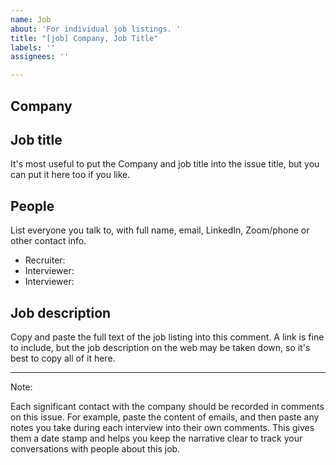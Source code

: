 ```yaml
---
name: Job
about: 'For individual job listings. '
title: "[job] Company, Job Title"
labels: ''
assignees: ''

---
```


## Company

## Job title
It's most useful to put the Company and job title into the issue title, but you can put it here too if you like.

## People
List everyone you talk to, with full name, email, LinkedIn, Zoom/phone or other contact info.

* Recruiter:
* Interviewer:
* Interviewer:


## Job description
Copy and paste the full text of the job listing into this comment.
A link is fine to include, but the job description on the web may be taken down, so it's best to copy all of it here.

---

Note: 

Each significant contact with the company should be recorded in comments on this issue. For example, paste the content of emails, and then paste any notes you take during each interview into their own comments. This gives them a date stamp and helps you keep the narrative clear to track your conversations with people about this job.
